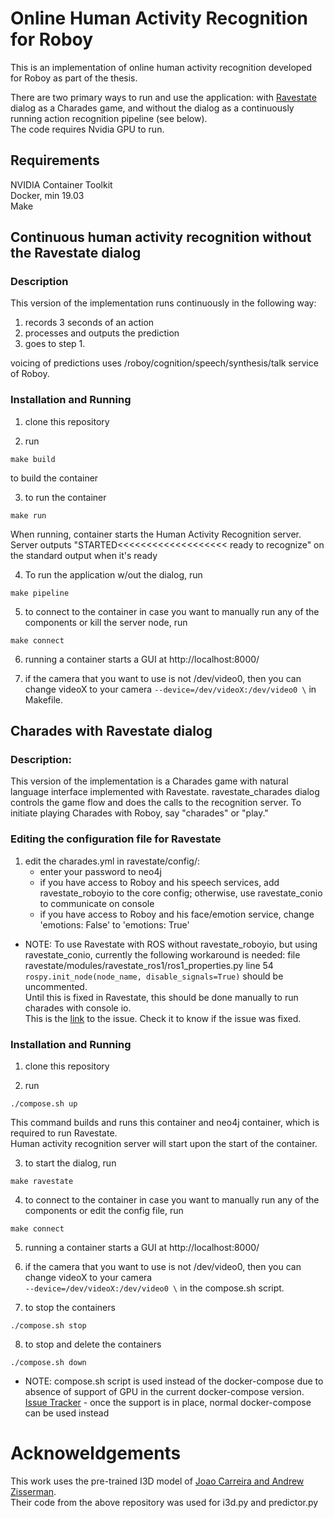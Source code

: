 # Online Human Activity Recognition for Roboy

This is an implementation of online human activity recognition developed for Roboy as part of the thesis.  

There are two primary ways to run and use the application: with [Ravestate](https://github.com/Roboy/ravestate) dialog as a Charades game, and without the dialog as a continuously running action recognition pipeline (see below).  
The code requires Nvidia GPU to run.

## Requirements

NVIDIA Container Toolkit  
Docker, min 19.03  
Make

## Continuous human activity recognition without the Ravestate dialog

### Description

This version of the implementation runs continuously in the following way: 

1. records 3 seconds of an action
2. processes and outputs the prediction
3. goes to step 1.  

voicing of predictions uses /roboy/cognition/speech/synthesis/talk service of Roboy.  

### Installation and Running

1. clone this repository

2. run 
```
make build
```
to build the container 

3. to run the container  
```
make run
```  
When running, container starts the Human Activity Recognition server.  
Server outputs "STARTED<<<<<<<<<<<<<<<<<<<
ready to recognize" on the standard output when it's ready

4. To run the application w/out the dialog, run
```
make pipeline
```

5. to connect to the container in case you want to manually run any of the components or kill the server node, run   
```
make connect
```

6. running a container starts a GUI at http://localhost:8000/

7. if the camera that you want to use is not /dev/video0, then you can change videoX to your camera 
```--device=/dev/videoX:/dev/video0 \``` in Makefile.


## Charades with Ravestate dialog

### Description:

This version of the implementation is a Charades game with natural language interface implemented with Ravestate. ravestate_charades dialog controls the game flow and does the calls to the recognition server. To initiate playing Charades with Roboy, say "charades" or "play."

### Editing the configuration file for Ravestate

1. edit the charades.yml in ravestate/config/:
	* enter your password to neo4j
	* if you have access to Roboy and his speech services, add ravestate_roboyio to the core config; otherwise, use ravestate_conio to communicate on console
	* if you have access to Roboy and his face/emotion service, change 'emotions: False' to 'emotions: True'


* NOTE: To use Ravestate with ROS without ravestate_roboyio, but using ravestate_conio, currently the following workaround is needed:
file ravestate/modules/ravestate_ros1/ros1_properties.py line 54 
```rospy.init_node(node_name, disable_signals=True)```
should be uncommented.  
Until this is fixed in Ravestate, this should be done manually to run charades with console io.  
This is the [link](https://github.com/Roboy/ravestate/issues/152) to the issue. Check it to know if the issue was fixed.

### Installation and Running

1. clone this repository

2. run
```
./compose.sh up
```
This command builds and runs this container and neo4j container, which is required to run Ravestate.  
Human activity recognition server will start upon the start of the container.

3. to  start the dialog, run  
```
make ravestate
```
4. to connect to the container in case you want to manually run any of the components or edit the config file, run   
```
make connect
```

5. running a container starts a GUI at http://localhost:8000/

6. if the camera that you want to use is not /dev/video0, then you can change videoX to your camera  
```--device=/dev/videoX:/dev/video0 \``` in the compose.sh script.

7. to stop the containers
```
./compose.sh stop
```
8. to stop and delete the containers
```
./compose.sh down
```  

* NOTE: compose.sh script is used instead of the docker-compose due to absence of support of GPU in the current docker-compose version.   
[Issue Tracker](https://github.com/docker/compose/issues/6691) - once the support is in place, normal docker-compose can be used instead 


# Acknoweldgements

This work uses the pre-trained I3D model of [Joao Carreira and Andrew Zisserman](https://github.com/deepmind/kinetics-i3d).  
Their code from the above repository was used for i3d.py and predictor.py





